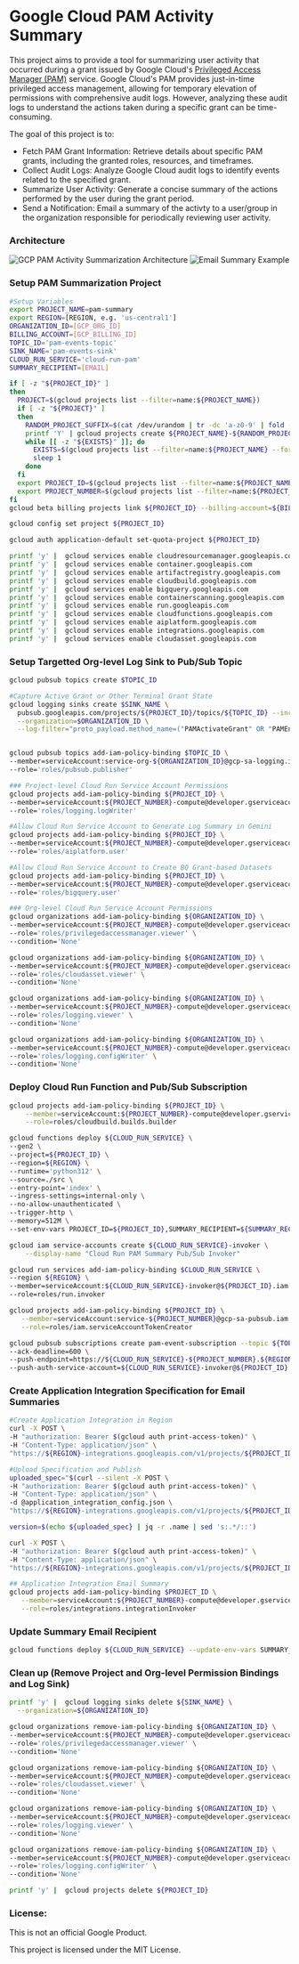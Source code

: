 # Google Cloud PAM Activity Summary
This project aims to provide a tool for summarizing user activity that occurred during a grant issued by Google Cloud's [Privileged Access Manager (PAM)](https://cloud.google.com/iam/docs/pam-overview) service. Google Cloud's PAM provides just-in-time privileged access management, allowing for temporary elevation of permissions with comprehensive audit logs. However, analyzing these audit logs to understand the actions taken during a specific grant can be time-consuming.

The goal of this project is to:
- Fetch PAM Grant Information: Retrieve details about specific PAM grants, including the granted roles, resources, and timeframes.
- Collect Audit Logs: Analyze Google Cloud audit logs to identify events related to the specified grant.
- Summarize User Activity: Generate a concise summary of the actions performed by the user during the grant period.
- Send a Notification: Email a summary of the activty to a user/group in the organization responsible for periodically reviewing user activity.

### Architecture
![GCP PAM Activity Summarization Architecture](images/gcp_pam_summarization.png)
![Email Summary Example](images/email_summary.png)

### Setup PAM Summarization Project
```bash
#Setup Variables
export PROJECT_NAME=pam-summary
export REGION=[REGION, e.g. 'us-central1']
ORGANIZATION_ID=[GCP_ORG_ID]
BILLING_ACCOUNT=[GCP_BILLING_ID]
TOPIC_ID='pam-events-topic'
SINK_NAME='pam-events-sink'
CLOUD_RUN_SERVICE='cloud-run-pam'
SUMMARY_RECIPIENT=[EMAIL]

if [ -z "${PROJECT_ID}" ]
then
  PROJECT=$(gcloud projects list --filter=name:${PROJECT_NAME})
  if [ -z "${PROJECT}" ]
  then
    RANDOM_PROJECT_SUFFIX=$(cat /dev/urandom | tr -dc 'a-z0-9' | fold -w 6 | head -n 1)
    printf 'Y' | gcloud projects create ${PROJECT_NAME}-${RANDOM_PROJECT_SUFFIX} --name=${PROJECT_NAME} --organization=${ORGANIZATION_ID}
    while [[ -z "${EXISTS}" ]]; do
      EXISTS=$(gcloud projects list --filter=name:${PROJECT_NAME} --format 'value(PROJECT_ID)')
      sleep 1
    done
  fi
  export PROJECT_ID=$(gcloud projects list --filter=name:${PROJECT_NAME} --format 'value(PROJECT_ID)')
  export PROJECT_NUMBER=$(gcloud projects list --filter=name:${PROJECT_NAME} --format 'value(PROJECT_NUMBER)')
fi
gcloud beta billing projects link ${PROJECT_ID} --billing-account=${BILLING_ACCOUNT}

gcloud config set project ${PROJECT_ID}

gcloud auth application-default set-quota-project ${PROJECT_ID}

printf 'y' |  gcloud services enable cloudresourcemanager.googleapis.com
printf 'y' |  gcloud services enable container.googleapis.com
printf 'y' |  gcloud services enable artifactregistry.googleapis.com
printf 'y' |  gcloud services enable cloudbuild.googleapis.com
printf 'y' |  gcloud services enable bigquery.googleapis.com
printf 'y' |  gcloud services enable containerscanning.googleapis.com
printf 'y' |  gcloud services enable run.googleapis.com
printf 'y' |  gcloud services enable cloudfunctions.googleapis.com
printf 'y' |  gcloud services enable aiplatform.googleapis.com
printf 'y' |  gcloud services enable integrations.googleapis.com
printf 'y' |  gcloud services enable cloudasset.googleapis.com
```

### Setup Targetted Org-level Log Sink to Pub/Sub Topic
```bash
gcloud pubsub topics create $TOPIC_ID

#Capture Active Grant or Other Terminal Grant State
gcloud logging sinks create $SINK_NAME \
  pubsub.googleapis.com/projects/${PROJECT_ID}/topics/${TOPIC_ID} --include-children \
  --organization=$ORGANIZATION_ID \
  --log-filter="proto_payload.method_name=("PAMActivateGrant" OR "PAMEndGrant" OR "google.cloud.privilegedaccessmanager.v1alpha.PrivilegedAccessManager.RevokeGrant")"


gcloud pubsub topics add-iam-policy-binding $TOPIC_ID \
--member=serviceAccount:service-org-${ORGANIZATION_ID}@gcp-sa-logging.iam.gserviceaccount.com \
--role='roles/pubsub.publisher'

### Project-level Cloud Run Service Account Permissions
gcloud projects add-iam-policy-binding ${PROJECT_ID} \
--member=serviceAccount:${PROJECT_NUMBER}-compute@developer.gserviceaccount.com \
--role='roles/logging.logWriter'

#Allow Cloud Run Service Account to Generate Log Summary in Gemini
gcloud projects add-iam-policy-binding ${PROJECT_ID} \
--member=serviceAccount:${PROJECT_NUMBER}-compute@developer.gserviceaccount.com \
--role='roles/aiplatform.user'

#Allow Cloud Run Service Account to Create BQ Grant-based Datasets
gcloud projects add-iam-policy-binding ${PROJECT_ID} \
--member=serviceAccount:${PROJECT_NUMBER}-compute@developer.gserviceaccount.com \
--role='roles/bigquery.user'

### Org-level Cloud Run Service Account Permissions
gcloud organizations add-iam-policy-binding ${ORGANIZATION_ID} \
--member=serviceAccount:${PROJECT_NUMBER}-compute@developer.gserviceaccount.com \
--role='roles/privilegedaccessmanager.viewer' \
--condition='None'

gcloud organizations add-iam-policy-binding ${ORGANIZATION_ID} \
--member=serviceAccount:${PROJECT_NUMBER}-compute@developer.gserviceaccount.com \
--role='roles/cloudasset.viewer' \
--condition='None'

gcloud organizations add-iam-policy-binding ${ORGANIZATION_ID} \
--member=serviceAccount:${PROJECT_NUMBER}-compute@developer.gserviceaccount.com \
--role='roles/logging.viewer' \
--condition='None'

gcloud organizations add-iam-policy-binding ${ORGANIZATION_ID} \
--member=serviceAccount:${PROJECT_NUMBER}-compute@developer.gserviceaccount.com \
--role='roles/logging.configWriter' \
--condition='None'
```

### Deploy Cloud Run Function and Pub/Sub Subscription
```bash 
gcloud projects add-iam-policy-binding ${PROJECT_ID} \
    --member=serviceAccount:${PROJECT_NUMBER}-compute@developer.gserviceaccount.com \
    --role=roles/cloudbuild.builds.builder

gcloud functions deploy ${CLOUD_RUN_SERVICE} \
--gen2 \
--project=${PROJECT_ID} \
--region=${REGION} \
--runtime='python312' \
--source=./src \
--entry-point='index' \
--ingress-settings=internal-only \
--no-allow-unauthenticated \
--trigger-http \
--memory=512M \
--set-env-vars PROJECT_ID=${PROJECT_ID},SUMMARY_RECIPIENT=${SUMMARY_RECIPIENT},REGION=${REGION}

gcloud iam service-accounts create ${CLOUD_RUN_SERVICE}-invoker \
    --display-name "Cloud Run PAM Summary Pub/Sub Invoker"

gcloud run services add-iam-policy-binding $CLOUD_RUN_SERVICE \
--region ${REGION} \
--member=serviceAccount:${CLOUD_RUN_SERVICE}-invoker@${PROJECT_ID}.iam.gserviceaccount.com \
--role=roles/run.invoker

gcloud projects add-iam-policy-binding ${PROJECT_ID} \
   --member=serviceAccount:service-${PROJECT_NUMBER}@gcp-sa-pubsub.iam.gserviceaccount.com \
   --role=roles/iam.serviceAccountTokenCreator

gcloud pubsub subscriptions create pam-event-subscription --topic ${TOPIC_ID} \
--ack-deadline=600 \
--push-endpoint=https://${CLOUD_RUN_SERVICE}-${PROJECT_NUMBER}.${REGION}.run.app \
--push-auth-service-account=${CLOUD_RUN_SERVICE}-invoker@${PROJECT_ID}.iam.gserviceaccount.com
```

### Create Application Integration Specification for Email Summaries
```bash
#Create Application Integration in Region
curl -X POST \
-H "authorization: Bearer $(gcloud auth print-access-token)" \
-H "Content-Type: application/json" \
"https://${REGION}-integrations.googleapis.com/v1/projects/${PROJECT_ID}/locations/${REGION}/clients:provision"

#Upload Specification and Publish
uploaded_spec="$(curl --silent -X POST \
-H "authorization: Bearer $(gcloud auth print-access-token)" \
-H "Content-Type: application/json" \
-d @application_integration_config.json \
"https://${REGION}-integrations.googleapis.com/v1/projects/${PROJECT_ID}/locations/${REGION}/integrations/pam-summary-email/versions")"

version=$(echo ${uploaded_spec} | jq -r .name | sed 's:.*/::')

curl -X POST \
-H "authorization: Bearer $(gcloud auth print-access-token)" \
-H "Content-Type: application/json" \
"https://${REGION}-integrations.googleapis.com/v1/projects/${PROJECT_ID}/locations/${REGION}/integrations/pam-summary-email/versions/${version}/:publish"

## Application Integration Email Summary
gcloud projects add-iam-policy-binding $PROJECT_ID \
   --member=serviceAccount:${PROJECT_NUMBER}-compute@developer.gserviceaccount.com \
   --role=roles/integrations.integrationInvoker
```

### Update Summary Email Recipient
```bash
gcloud functions deploy ${CLOUD_RUN_SERVICE} --update-env-vars SUMMARY_RECIPIENT=[INSERT EMAIL/DISTO]
```

### Clean up (Remove Project and Org-level Permission Bindings and Log Sink)
```bash
printf 'y' |  gcloud logging sinks delete ${SINK_NAME} \
  --organization=${ORGANIZATION_ID}

gcloud organizations remove-iam-policy-binding ${ORGANIZATION_ID} \
--member=serviceAccount:${PROJECT_NUMBER}-compute@developer.gserviceaccount.com \
--role='roles/privilegedaccessmanager.viewer' \
--condition='None'

gcloud organizations remove-iam-policy-binding ${ORGANIZATION_ID} \
--member=serviceAccount:${PROJECT_NUMBER}-compute@developer.gserviceaccount.com \
--role='roles/cloudasset.viewer' \
--condition='None'

gcloud organizations remove-iam-policy-binding ${ORGANIZATION_ID} \
--member=serviceAccount:${PROJECT_NUMBER}-compute@developer.gserviceaccount.com \
--role='roles/logging.viewer' \
--condition='None'

gcloud organizations remove-iam-policy-binding ${ORGANIZATION_ID} \
--member=serviceAccount:${PROJECT_NUMBER}-compute@developer.gserviceaccount.com \
--role='roles/logging.configWriter' \
--condition='None'

printf 'y' |  gcloud projects delete ${PROJECT_ID}
```

### License:

This is not an official Google Product.

This project is licensed under the MIT License.